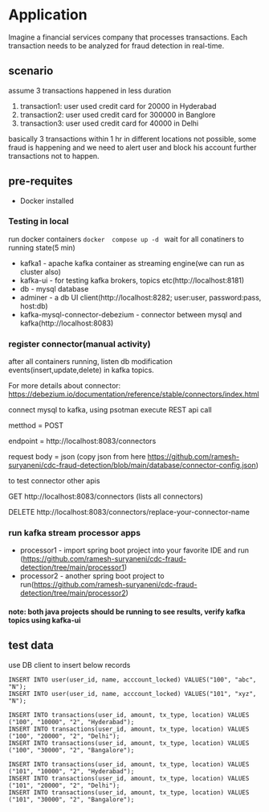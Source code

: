 # Application

Imagine a financial services company that processes transactions. Each transaction needs to be analyzed for fraud detection in real-time.

## scenario

assume 3 transactions happened in less duration
1. transaction1: user used credit card for 20000 in Hyderabad
2. transaction2: user used credit card for 300000 in Banglore
3. transaction3: user used credit card for 40000 in Delhi

basically 3 transactions within 1 hr in different locations not possible, some fraud is happening and we need to alert user and block his account further transactions not to happen.

## pre-requites
* Docker installed

### Testing in local
run docker containers
`docker  compose up -d `
wait for all conatiners to running state(5 min)
* kafka1 - apache kafka container as streaming engine(we can run as cluster also)
* kafka-ui - for testing kafka brokers, topics etc(http://localhost:8181)
* db - mysql database
* adminer - a db UI client(http://localhost:8282; user:user, password:pass, host:db)
* kafka-mysql-connector-debezium - connector between mysql and kafka(http://localhost:8083)
### register connector(manual activity)
after all containers running, listen db modification events(insert,update,delete) in kafka topics. 

For more details about connector:  https://debezium.io/documentation/reference/stable/connectors/index.html

connect mysql to kafka, using psotman execute REST api call

metthod = POST

endpoint = http://localhost:8083/connectors

request body = json (copy json from here https://github.com/ramesh-suryaneni/cdc-fraud-detection/blob/main/database/connector-config.json)

to test connector other apis

GET http://localhost:8083/connectors (lists all connectors)

DELETE http://localhost:8083/connectors/replace-your-connector-name

### run kafka stream processor apps
* processor1 - import spring boot project into your favorite IDE and run (https://github.com/ramesh-suryaneni/cdc-fraud-detection/tree/main/processor1)
* processor2 - another spring boot project to run(https://github.com/ramesh-suryaneni/cdc-fraud-detection/tree/main/processor2)

#### note: both java projects should be running to see results, verify kafka topics using kafka-ui

## test data
use DB client to insert below records

```
INSERT INTO user(user_id, name, acccount_locked) VALUES("100", "abc", "N");
INSERT INTO user(user_id, name, acccount_locked) VALUES("101", "xyz", "N");

INSERT INTO transactions(user_id, amount, tx_type, location) VALUES ("100", "10000", "2", "Hyderabad");
INSERT INTO transactions(user_id, amount, tx_type, location) VALUES ("100", "20000", "2", "Delhi");
INSERT INTO transactions(user_id, amount, tx_type, location) VALUES ("100", "30000", "2", "Bangalore");

INSERT INTO transactions(user_id, amount, tx_type, location) VALUES ("101", "10000", "2", "Hyderabad");
INSERT INTO transactions(user_id, amount, tx_type, location) VALUES ("101", "20000", "2", "Delhi");
INSERT INTO transactions(user_id, amount, tx_type, location) VALUES ("101", "30000", "2", "Bangalore");
```



